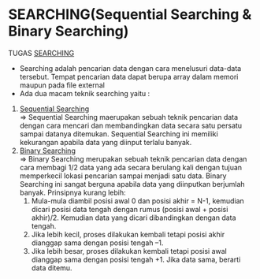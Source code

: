 # SEARCHING(Sequential Searching & Binary Searching)
TUGAS [SEARCHING](https://github.com/Rio-Arya/Algoritma-dan-Struktur-Data)
- Searching adalah pencarian data dengan cara menelusuri data-data tersebut. Tempat pencarian data dapat berupa array dalam memori maupun pada file external
- Ada dua macam teknik searching yaitu :
 1. [Sequential Searching](https://github.com/Rio-Arya/Algoritma-dan-Struktur-Data/tree/main/SEARCHING/Sequential%20Searching)\
      &rArr; Sequential Searching maerupakan sebuah teknik pencarian data dengan cara mencari dan membandingkan data secara satu persatu sampai datanya ditemukan.
      Sequential Searching ini memiliki kekurangan apabila data yang diinput terlalu banyak.
 2. [Binary Searching](https://github.com/Rio-Arya/Algoritma-dan-Struktur-Data/tree/main/SEARCHING/Binary%20Searching)\
      &rArr; Binary Searching merupakan sebuah teknik pencarian data dengan cara membagi 1/2 data yang ada secara berulang kali dengan tujuan memperkecil lokasi pencarian sampai menjadi satu data.
Binary Searching ini sangat berguna apabila data yang diinputkan berjumlah banyak. Prinsipnya kurang lebih:
      1. Mula-mula diambil posisi awal 0 dan posisi akhir = N-1, kemudian dicari posisi data tengah dengan rumus (posisi awal + posisi akhir)/2. Kemudian data yang dicari dibandingkan dengan data tengah.
      2. Jika lebih kecil, proses dilakukan kembali tetapi posisi akhir dianggap sama dengan posisi tengah –1.
      3. Jika lebih besar, proses dilakukan kembali tetapi posisi awal dianggap sama dengan posisi tengah +1. Jika data sama, berarti data ditemu.
